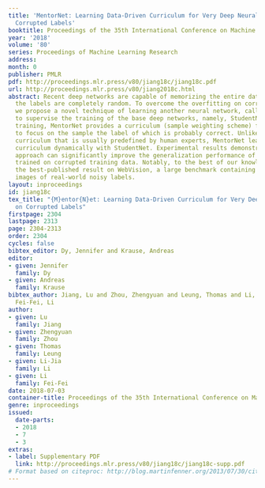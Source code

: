 ```yaml
---
title: 'MentorNet: Learning Data-Driven Curriculum for Very Deep Neural Networks on
  Corrupted Labels'
booktitle: Proceedings of the 35th International Conference on Machine Learning
year: '2018'
volume: '80'
series: Proceedings of Machine Learning Research
address: 
month: 0
publisher: PMLR
pdf: http://proceedings.mlr.press/v80/jiang18c/jiang18c.pdf
url: http://proceedings.mlr.press/v80/jiang2018c.html
abstract: Recent deep networks are capable of memorizing the entire data even when
  the labels are completely random. To overcome the overfitting on corrupted labels,
  we propose a novel technique of learning another neural network, called MentorNet,
  to supervise the training of the base deep networks, namely, StudentNet. During
  training, MentorNet provides a curriculum (sample weighting scheme) for StudentNet
  to focus on the sample the label of which is probably correct. Unlike the existing
  curriculum that is usually predefined by human experts, MentorNet learns a data-driven
  curriculum dynamically with StudentNet. Experimental results demonstrate that our
  approach can significantly improve the generalization performance of deep networks
  trained on corrupted training data. Notably, to the best of our knowledge, we achieve
  the best-published result on WebVision, a large benchmark containing 2.2 million
  images of real-world noisy labels.
layout: inproceedings
id: jiang18c
tex_title: "{M}entor{N}et: Learning Data-Driven Curriculum for Very Deep Neural Networks
  on Corrupted Labels"
firstpage: 2304
lastpage: 2313
page: 2304-2313
order: 2304
cycles: false
bibtex_editor: Dy, Jennifer and Krause, Andreas
editor:
- given: Jennifer
  family: Dy
- given: Andreas
  family: Krause
bibtex_author: Jiang, Lu and Zhou, Zhengyuan and Leung, Thomas and Li, Li-Jia and
  Fei-Fei, Li
author:
- given: Lu
  family: Jiang
- given: Zhengyuan
  family: Zhou
- given: Thomas
  family: Leung
- given: Li-Jia
  family: Li
- given: Li
  family: Fei-Fei
date: 2018-07-03
container-title: Proceedings of the 35th International Conference on Machine Learning
genre: inproceedings
issued:
  date-parts:
  - 2018
  - 7
  - 3
extras:
- label: Supplementary PDF
  link: http://proceedings.mlr.press/v80/jiang18c/jiang18c-supp.pdf
# Format based on citeproc: http://blog.martinfenner.org/2013/07/30/citeproc-yaml-for-bibliographies/
---
```

